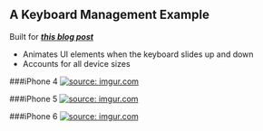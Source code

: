 ## A Keyboard Management Example
Built for ***[this blog post](https://medium.com/p/91194f0b012c/edit)***

* Animates UI elements when the keyboard slides up and down 
* Accounts for all device sizes 

###iPhone 4 
<a href="http://imgur.com/4zNcywq"><img src="http://i.imgur.com/4zNcywq.gif" title="source: imgur.com" /></a> 

###iPhone 5 
<a href="http://imgur.com/6h2Ketw"><img src="http://i.imgur.com/6h2Ketw.gif" title="source: imgur.com" /></a> 

###iPhone 6 
<a href="http://imgur.com/NGeG9Lh"><img src="http://i.imgur.com/NGeG9Lh.gif" title="source: imgur.com" /></a> 

